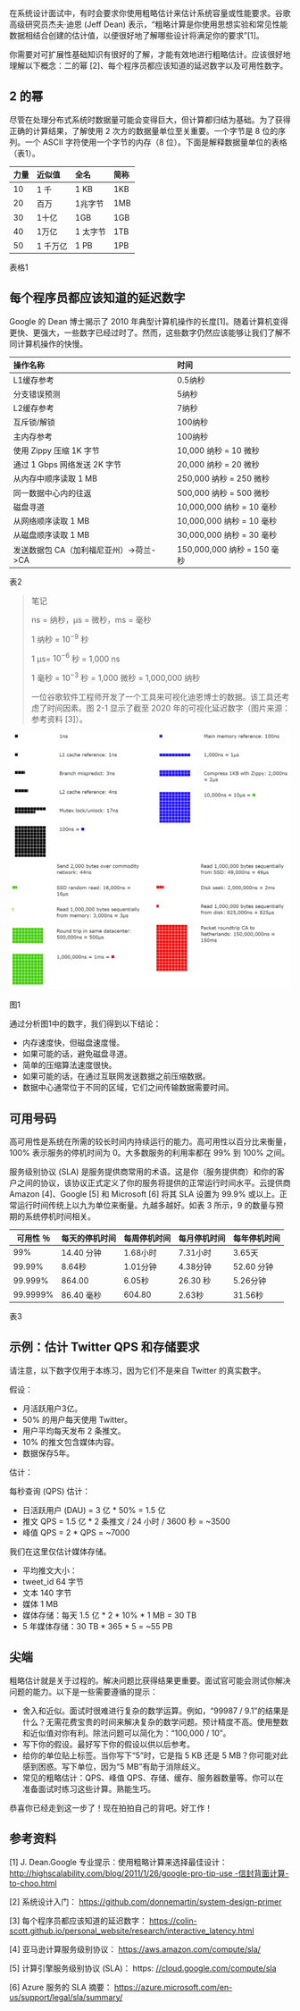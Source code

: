 在系统设计面试中，有时会要求你使用粗略估计来估计系统容量或性能要求。谷歌高级研究员杰夫·迪恩 (Jeff Dean) 表示，“粗略计算是你使用思想实验和常见性能数据相结合创建的估计值，以便很好地了解哪些设计将满足你的要求”[1]。

你需要对可扩展性基础知识有很好的了解，才能有效地进行粗略估计。应该很好地理解以下概念：二的幂 [2]、每个程序员都应该知道的延迟数字以及可用性数字。

## 2 的幂

尽管在处理分布式系统时数据量可能会变得巨大，但计算都归结为基础。为了获得正确的计算结果，了解使用 2 次方的数据量单位至关重要。一个字节是 8 位的序列。一个 ASCII 字符使用一个字节的内存（8 位）。下面是解释数据量单位的表格（表1）。

| 力量 | 近似值   | 全名     | 简称 |
| :--- | :------- | :------- | :--- |
| 10   | 1 千     | 1 KB     | 1KB  |
| 20   | 百万     | 1兆字节  | 1MB  |
| 30   | 1十亿    | 1GB      | 1GB  |
| 40   | 1万亿    | 1 太字节 | 1TB  |
| 50   | 1 千万亿 | 1 PB     | 1PB  |

表格1

## 每个程序员都应该知道的延迟数字

Google 的 Dean 博士揭示了 2010 年典型计算机操作的长度[1]。随着计算机变得更快、更强大，一些数字已经过时了。然而，这些数字仍然应该能够让我们了解不同计算机操作的快慢。

| 操作名称                                | 时间                        |
| :-------------------------------------- | :-------------------------- |
| L1缓存参考                              | 0.5纳秒                     |
| 分支错误预测                            | 5纳秒                       |
| L2缓存参考                              | 7纳秒                       |
| 互斥锁/解锁                             | 100纳秒                     |
| 主内存参考                              | 100纳秒                     |
| 使用 Zippy 压缩 1K 字节                 | 10,000 纳秒 = 10 微秒       |
| 通过 1 Gbps 网络发送 2K 字节            | 20,000 纳秒 = 20 微秒       |
| 从内存中顺序读取 1 MB                   | 250,000 纳秒 = 250 微秒     |
| 同一数据中心内的往返                    | 500,000 纳秒 = 500 微秒     |
| 磁盘寻道                                | 10,000,000 纳秒 = 10 毫秒   |
| 从网络顺序读取 1 MB                     | 10,000,000 纳秒 = 10 毫秒   |
| 从磁盘顺序读取 1 MB                     | 30,000,000 纳秒 = 30 毫秒   |
| 发送数据包 CA（加利福尼亚州）->荷兰->CA | 150,000,000 纳秒 = 150 毫秒 |

表2

> 笔记
>
> ns = 纳秒，μs = 微秒，ms = 毫秒
>
> 1 纳秒 = $10^{-9}$ 秒
>
> 1 µs= $10^{-6}$ 秒 = 1,000 ns
>
> 1 毫秒 = $10^{-3}$ 秒 = 1,000 微秒 = 1,000,000 纳秒
>
> 一位谷歌软件工程师开发了一个工具来可视化迪恩博士的数据。该工具还考虑了时间因素。图 2-1 显示了截至 2020 年的可视化延迟数字（图片来源：参考资料 [3]）。

![](./images/3/1.svg)

图1

通过分析图1中的数字，我们得到以下结论：

- 内存速度快，但磁盘速度慢。
- 如果可能的话，避免磁盘寻道。
- 简单的压缩算法速度很快。
- 如果可能的话，在通过互联网发送数据之前压缩数据。
- 数据中心通常位于不同的区域，它们之间传输数据需要时间。

## 可用号码

高可用性是系统在所需的较长时间内持续运行的能力。高可用性以百分比来衡量，100% 表示服务的停机时间为 0。大多数服务的利用率都在 99% 到 100% 之间。

服务级别协议 (SLA) 是服务提供商常用的术语。这是你（服务提供商）和你的客户之间的协议，该协议正式定义了你的服务将提供的正常运行时间水平。云提供商 Amazon [4]、Google [5] 和 Microsoft [6] 将其 SLA 设置为 99.9% 或以上。正常运行时间传统上以九为单位来衡量。九越多越好。如表 3 所示，9 的数量与预期的系统停机时间相关。

| **可用性 ％** | **每天的停机时间** | **每周停机时间** | **每月停机时间** | **每年停机时间** |
| ------------- | ------------------ | ---------------- | ---------------- | ---------------- |
| 99%           | 14.40 分钟         | 1.68小时         | 7.31小时         | 3.65天           |
| 99.99%        | 8.64秒             | 1.01分钟         | 4.38分钟         | 52.60 分钟       |
| 99.999%       | 864.00             | 6.05秒           | 26.30 秒         | 5.26分钟         |
| 99.9999%      | 86.40 毫秒         | 604.80           | 2.63秒           | 31.56秒          |

表3

## 示例：估计 Twitter QPS 和存储要求

请注意，以下数字仅用于本练习，因为它们不是来自 Twitter 的真实数字。

假设：

- 月活跃用户3亿。
- 50% 的用户每天使用 Twitter。
- 用户平均每天发布 2 条推文。
- 10% 的推文包含媒体内容。
- 数据保存5年。

估计：

每秒查询 (QPS) 估计：

- 日活跃用户 (DAU) = 3 亿 * 50% = 1.5 亿
- 推文 QPS = 1.5 亿 * 2 条推文 / 24 小时 / 3600 秒 = ~3500
- 峰值 QPS = 2 * QPS = ~7000

我们在这里仅估计媒体存储。

- 平均推文大小：
- tweet_id 64 字节
- 文本 140 字节
- 媒体 1 MB
- 媒体存储：每天 1.5 亿 * 2 * 10% * 1 MB = 30 TB
- 5 年媒体存储：30 TB * 365 * 5 = ~55 PB

## 尖端

粗略估计就是关于过程的。解决问题比获得结果更重要。面试官可能会测试你解决问题的能力。以下是一些需要遵循的提示：

- 舍入和近似。面试时很难进行复杂的数学运算。例如，“99987 / 9.1”的结果是什么？无需花费宝贵的时间来解决复杂的数学问题。预计精度不高。使用整数和近似值对你有利。除法问题可以简化为：“100,000 / 10”。
- 写下你的假设。最好写下你的假设以供以后参考。
- 给你的单位贴上标签。当你写下“5”时，它是指 5 KB 还是 5 MB？你可能对此感到困惑。写下单位，因为“5 MB”有助于消除歧义。
- 常见的粗略估计：QPS、峰值 QPS、存储、缓存、服务器数量等。你可以在准备面试时练习这些计算。熟能生巧。

恭喜你已经走到这一步了！现在拍拍自己的背吧。好工作！

## 参考资料

[1] J. Dean.Google 专业提示：使用粗略计算来选择最佳设计：
[http://highscalability.com/blog/2011/1/26/google-pro-tip-use -信封背面计算-to-choo.html](http://highscalability.com/blog/2011/1/26/google-pro-tip-use-back-of-the-envelope-calculations-to-choo.html)

[2] 系统设计入门：
https://github.com/donnemartin/system-design-primer

[3] 每个程序员都应该知道的延迟数字：
https://colin-scott.github.io/personal_website/research/interactive_latency.html

[4] 亚马逊计算服务级别协议：
https://aws.amazon.com/compute/sla/

[5] 计算引擎服务级别协议 (SLA)： https:
[//cloud.google.com/compute/sla](https://cloud.google.com/compute/sla)

[6] Azure 服务的 SLA 摘要：
https://azure.microsoft.com/en-us/support/legal/sla/summary/